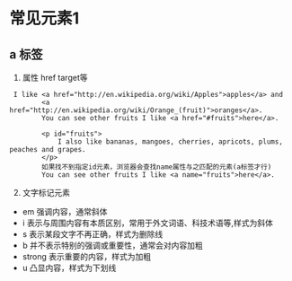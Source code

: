 # 常见元素1

## a 标签
1. 属性 href target等
```
 I like <a href="http://en.wikipedia.org/wiki/Apples">apples</a> and
        <a href="http://en.wikipedia.org/wiki/Orange_(fruit)">oranges</a>.
        You can see other fruits I like <a href="#fruits">here</a>.

        <p id="fruits">
            I also like bananas, mangoes, cherries, apricots, plums, peaches and grapes.
        </p>
        如果找不到指定id元素，浏览器会查找name属性与之匹配的元素(a标签才行)
        You can see other fruits I like <a name="fruits">here</a>.
```
2. 文字标记元素
* em 强调内容，通常斜体
* i 表示与周围内容有本质区别，常用于外文词语、科技术语等,样式为斜体
* s 表示某段文字不再正确，样式为删除线
* b 并不表示特别的强调或重要性，通常会对内容加粗
* strong 表示重要的内容，样式为加粗  
* u 凸显内容，样式为下划线
